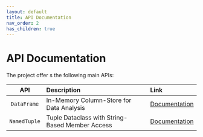 ```yaml
---
layout: default
title: API Documentation
nav_order: 2
has_children: true
---
```


# API Documentation

The project offer s the following main APIs:

| API | Description | Link |
|:---:|:------------|:-----|
| `DataFrame` | In-Memory Column-Store for Data Analysis | [Documentation](dataframe.md) |
| `NamedTuple` | Tuple Dataclass with String-Based Member Access | [Documentation](namedtuple.md) |